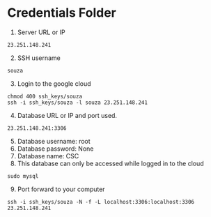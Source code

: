 # Credentials Folder


1. Server URL or IP
```
23.251.148.241
```
2. SSH username

```
souza
```
3. Login to the google cloud

```
chmod 400 ssh_keys/souza
ssh -i ssh_keys/souza -l souza 23.251.148.241
```

4. Database URL or IP and port used.
```
23.251.148.241:3306
```
5. Database username: root
6. Database password: None
7. Database name: CSC
8. This database can only be accessed while logged in to the cloud
```
sudo mysql
```

9. Port forward to your computer

```
ssh -i ssh_keys/souza -N -f -L localhost:3306:localhost:3306 23.251.148.241
```
